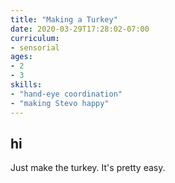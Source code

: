 ```yaml
---
title: "Making a Turkey"
date: 2020-03-29T17:28:02-07:00
curriculum:
- sensorial
ages:
- 2
- 3
skills:
- "hand-eye coordination"
- "making Stevo happy"
---
```


## hi

Just make the turkey. It's pretty easy.
